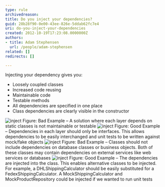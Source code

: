 ```yaml
---
type: rule
archivedreason: 
title: Do you inject your dependencies?
guid: 28b28f90-0e00-43ee-826e-5ddab62fc7e4
uri: do-you-inject-your-dependencies
created: 2012-10-19T17:23:08.0000000Z
authors:
- title: Adam Stephensen
  url: /people/adam-stephensen
related: []
redirects: []

---
```


Injecting your dependency gives you:

* Loosely coupled classes
* Increased code reusing
* Maintainable code
* Testable methods
* All dependencies are specified in one place
* Class dependencies are clearly visible in the constructor


<!--endintro-->
![inject](inject-bad-1.jpg) Figure: Bad Example – A solution where each layer depends on static classes is not maintainable or testable ![inject](inject-good-1.jpg) Figure: Good Example – Dependencies in each layer should only be interfaces. This allows dependencies to be easily interchanged and unit tests to be written against mock/fake objects ![inject](inject-bad-2.jpg) Figure: Bad Example – Classes should not include dependencies on database classes or business objects. Both of these classes may contain dependencies on external services like web services or databases ![inject](inject-good-2.jpg) Figure: Good Example – The dependencies are injected into the class. This enables alternative classes to be injected. For example, a DHLShippingCalculator should be easily substituted for a FedexShippingCalculator. A MockShippingCalculator and MockProductRepository could be injected if we wanted to run unit tests
